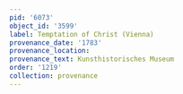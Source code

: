 ```yaml
---
pid: '6073'
object_id: '3599'
label: Temptation of Christ (Vienna)
provenance_date: '1783'
provenance_location:
provenance_text: Kunsthistorisches Museum
order: '1219'
collection: provenance
---
```

